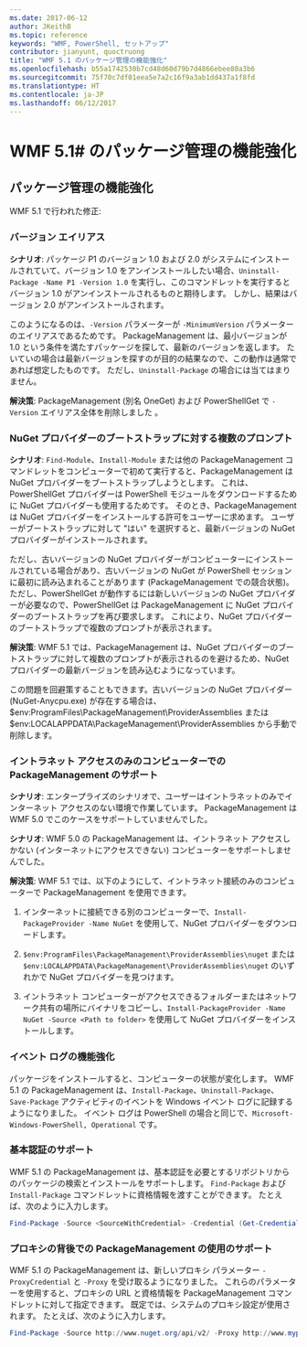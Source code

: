 ```yaml
---
ms.date: 2017-06-12
author: JKeithB
ms.topic: reference
keywords: "WMF, PowerShell, セットアップ"
contributor: jianyunt, quoctruong
title: "WMF 5.1 のパッケージ管理の機能強化"
ms.openlocfilehash: b55a1742530b7cd48d60d79b7d4866ebee80a3b6
ms.sourcegitcommit: 75f70c7df01eea5e7a2c16f9a3ab1dd437a1f8fd
ms.translationtype: HT
ms.contentlocale: ja-JP
ms.lasthandoff: 06/12/2017
---
```

<a id="improvements-to-package-management-in-wmf-51" class="xliff"></a>

# WMF 5.1# のパッケージ管理の機能強化

<a id="improvements-in-packagemanagement" class="xliff"></a>

## パッケージ管理の機能強化 ##
WMF 5.1 で行われた修正: 

<a id="version-alias" class="xliff"></a>

### バージョン エイリアス

**シナリオ**: パッケージ P1 のバージョン 1.0 および 2.0 がシステムにインストールされていて、バージョン 1.0 をアンインストールしたい場合、`Uninstall-Package -Name P1 -Version 1.0` を実行し、このコマンドレットを実行するとバージョン 1.0 がアンインストールされるものと期待します。 しかし、結果はバージョン 2.0 がアンインストールされます。  
    
このようになるのは、`-Version` パラメーターが `-MinimumVersion` パラメーターのエイリアスであるためです。 PackageManagement は、最小バージョンが 1.0 という条件を満たすパッケージを探して、最新のバージョンを返します。 たいていの場合は最新バージョンを探すのが目的の結果なので、この動作は通常であれば想定したものです。 ただし、`Uninstall-Package` の場合には当てはまりません。
    
**解決策**: PackageManagement (別名 OneGet) および PowerShellGet で `-Version` エイリアス全体を削除しました 。 

<a id="multiple-prompts-for-bootstrapping-the-nuget-provider" class="xliff"></a>

### NuGet プロバイダーのブートストラップに対する複数のプロンプト

**シナリオ**: `Find-Module`、`Install-Module` または他の PackageManagement コマンドレットをコンピューターで初めて実行すると、PackageManagement は NuGet プロバイダーをブートストラップしようとします。 これは、PowerShellGet プロバイダーは PowerShell モジュールをダウンロードするために NuGet プロバイダーも使用するためです。 そのとき、PackageManagement は NuGet プロバイダーをインストールする許可をユーザーに求めます。 ユーザーがブートストラップに対して "はい" を選択すると、最新バージョンの NuGet プロバイダーがインストールされます。 
    
ただし、古いバージョンの NuGet プロバイダーがコンピューターにインストールされている場合があり、古いバージョンの NuGet が PowerShell セッションに最初に読み込まれることがあります (PackageManagement での競合状態)。 ただし、PowerShellGet が動作するには新しいバージョンの NuGet プロバイダーが必要なので、PowerShellGet は PackageManagement に NuGet プロバイダーのブートストラップを再び要求します。 これにより、NuGet プロバイダーのブートストラップで複数のプロンプトが表示されます。

**解決策**: WMF 5.1 では、PackageManagement は、NuGet プロバイダーのブートストラップに対して複数のプロンプトが表示されるのを避けるため、NuGet プロバイダーの最新バージョンを読み込むようになっています。

この問題を回避策することもできます。古いバージョンの NuGet プロバイダー (NuGet-Anycpu.exe) が存在する場合は、$env:ProgramFiles\PackageManagement\ProviderAssemblies または $env:LOCALAPPDATA\PackageManagement\ProviderAssemblies から手動で削除します。


<a id="support-for-packagemanagement-on-computers-with-intranet-access-only" class="xliff"></a>

### イントラネット アクセスのみのコンピューターでの PackageManagement のサポート

**シナリオ**: エンタープライズのシナリオで、ユーザーはイントラネットのみでインターネット アクセスのない環境で作業しています。 PackageManagement は WMF 5.0 でこのケースをサポートしていませんでした。

**シナリオ**: WMF 5.0 の PackageManagement は、イントラネット アクセスしかない (インターネットにアクセスできない) コンピューターをサポートしませんでした。

**解決策**: WMF 5.1 では、以下のようにして、イントラネット接続のみのコンピューターで PackageManagement を使用できます。

1. インターネットに接続できる別のコンピューターで、`Install-PackageProvider -Name NuGet` を使用して、NuGet プロバイダーをダウンロードします。

2. `$env:ProgramFiles\PackageManagement\ProviderAssemblies\nuget` または `$env:LOCALAPPDATA\PackageManagement\ProviderAssemblies\nuget` のいずれかで NuGet プロバイダーを見つけます。

3. イントラネット コンピューターがアクセスできるフォルダーまたはネットワーク共有の場所にバイナリをコピーし、`Install-PackageProvider -Name NuGet -Source <Path to folder>` を使用して NuGet プロバイダーをインストールします。


<a id="event-logging-improvements" class="xliff"></a>

### イベント ログの機能強化

パッケージをインストールすると、コンピューターの状態が変化します。 WMF 5.1 の PackageManagement は、`Install-Package`、`Uninstall-Package`、`Save-Package` アクティビティのイベントを Windows イベント ログに記録するようになりました。 イベント ログは PowerShell の場合と同じで、`Microsoft-Windows-PowerShell, Operational` です。

<a id="support-for-basic-authentication" class="xliff"></a>

### 基本認証のサポート

WMF 5.1 の PackageManagement は、基本認証を必要とするリポジトリからのパッケージの検索とインストールをサポートします。 `Find-Package` および `Install-Package` コマンドレットに資格情報を渡すことができます。 たとえば、次のように入力します。

``` PowerShell
Find-Package -Source <SourceWithCredential> -Credential (Get-Credential)
```
<a id="support-for-using-packagemanagement-behind-a-proxy" class="xliff"></a>

### プロキシの背後での PackageManagement の使用のサポート

WMF 5.1 の PackageManagement は、新しいプロキシ パラメーター `-ProxyCredential` と `-Proxy` を受け取るようになりました。 これらのパラメーターを使用すると、プロキシの URL と資格情報を PackageManagement コマンドレットに対して指定できます。 既定では、システムのプロキシ設定が使用されます。 たとえば、次のように入力します。

``` PowerShell
Find-Package -Source http://www.nuget.org/api/v2/ -Proxy http://www.myproxyserver.com -ProxyCredential (Get-Credential)
```


